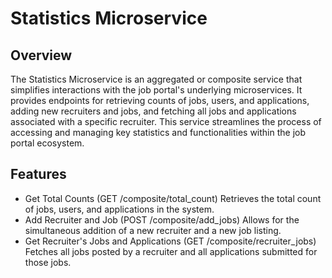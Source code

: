 # Statistics Microservice
## Overview
The Statistics Microservice is an aggregated or composite service that simplifies interactions with the job portal's underlying microservices. It provides endpoints for retrieving counts of jobs, users, and applications, adding new recruiters and jobs, and fetching all jobs and applications associated with a specific recruiter. This service streamlines the process of accessing and managing key statistics and functionalities within the job portal ecosystem.

## Features
- Get Total Counts (GET /composite/total_count)
Retrieves the total count of jobs, users, and applications in the system.
- Add Recruiter and Job (POST /composite/add_jobs)
Allows for the simultaneous addition of a new recruiter and a new job listing.
- Get Recruiter's Jobs and Applications (GET /composite/recruiter_jobs)
Fetches all jobs posted by a recruiter and all applications submitted for those jobs.